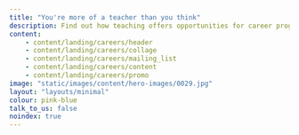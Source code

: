 ```yaml
---
title: "You're more of a teacher than you think"
description: Find out how teaching offers opportunities for career progression, personal development and ways to increase your pay
content:
    - content/landing/careers/header
    - content/landing/careers/collage
    - content/landing/careers/mailing_list
    - content/landing/careers/content
    - content/landing/careers/promo
image: "static/images/content/hero-images/0029.jpg"
layout: "layouts/minimal"
colour: pink-blue
talk_to_us: false
noindex: true
---
```

